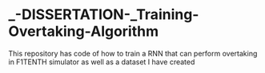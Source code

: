 # _-DISSERTATION-_Training-Overtaking-Algorithm
This repository has code of how to train a RNN that can perform overtaking in F1TENTH simulator as well as a dataset I have created
